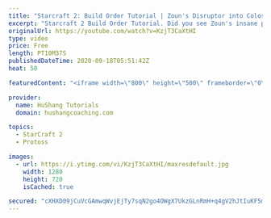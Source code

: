 ```yaml
---
title: "Starcraft 2: Build Order Tutorial | Zoun's Disruptor into Colossus All In"
excerpt: "Starcraft 2 Build Order Tutorial. Did you see Zoun's insane performance in GSL?! Let's learn the build order he used vs soO: a disruptor colossus all in. Enjoy the Starcraft 2 tutorial!  #Zoun #Build #Order #tutorial #starcraft2 #sc2  0:00 Intro 1:59 Build Order Tutorial Begins 10:02 Like + Subscribe"
originalUrl: https://youtube.com/watch?v=KzjT3CaXtHI
type: video
price: Free
length: PT10M37S
publishedDateTime: 2020-09-18T05:51:42Z
heat: 50

featuredContent: "<iframe width=\"800\" height=\"500\" frameborder=\"0\" src=\"https://www.youtube.com/embed/KzjT3CaXtHI\" allow=\"accelerometer; autoplay; encrypted-media; gyroscope; picture-in-picture\" allowfullscreen></iframe>"

provider:
  name: HuShang Tutorials
  domain: hushangcoaching.com

topics:
  - StarCraft 2
  - Protoss

images:
  - url: https://i.ytimg.com/vi/KzjT3CaXtHI/maxresdefault.jpg
    width: 1280
    height: 720
    isCached: true

secured: "cXHXD09jCuVcGAmwqWvjEjTy7sqN2go4OWgX7UkzGLnRmH+q4gV2hJtIuKF5m7d+O5vQKJDTbCurDzs+2Hz2r3iniMMRE7FBrGb5fYJ0nwgQYl3PJ2GxgJHtpd+gIKLCk1bogEBkA3Zf/kcYpWxeB9mued+kUetpSJFh2AERa5D0tQHO0g9G2retZsN/Bi6Qcwa4W2kb6DPyuJn+S2EZMVc04i/q4rMAIyMdGCh1KJjc30lSC7vVwbDRhp62sXLpVcb75utgquCnS8jbV0lC/o//tf3xevaEMmQq0kIc9suhQQ/Q3MQ4Z3OcY1stxxBjjDMPpYivtA+LVCWZri/gJPxwBgOX1Y1tciCwsL7RtceVrGLKNYx/WOD2XM9eSSN/Fq7kzWQbdoKejhr8+tN64DQeCfag0NOxP6M15fHvEvM=;EkTBoC01+kUpBJ7+2vPo6Q=="
---
```


